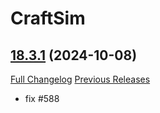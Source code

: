 # CraftSim

## [18.3.1](https://github.com/derfloh205/CraftSim/tree/18.3.1) (2024-10-08)
[Full Changelog](https://github.com/derfloh205/CraftSim/compare/18.3.0...18.3.1) [Previous Releases](https://github.com/derfloh205/CraftSim/releases)

- fix #588  
